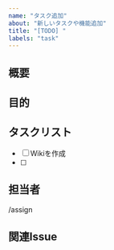 ```yaml
---
name: "タスク追加"
about: "新しいタスクや機能追加"
title: "[TODO] "
labels: "task"
---
```


## 概要
<!-- このタスクで何をするのかを簡潔に記述してください -->

## 目的
<!-- このタスクが必要な理由や背景を記述してください -->

## タスクリスト
- [ ] Wikiを作成
- [ ] 

## 担当者
/assign

## 関連Issue
<!-- 関連するIssueがあればリンクを記述してください -->
